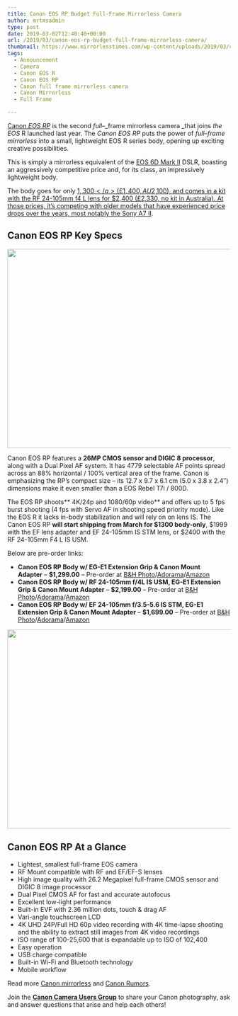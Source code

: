 ```yaml
---
title: Canon EOS RP Budget Full-Frame Mirrorless Camera
author: mrtmsadmin
type: post
date: 2019-03-02T12:40:40+00:00
url: /2019/03/canon-eos-rp-budget-full-frame-mirrorless-camera/
thumbnail: https://www.mirrorlesstimes.com/wp-content/uploads/2019/03/canon-eos-rp.jpg
tags:
  - Announcement
  - Camera
  - Canon EOS R
  - Canon EOS RP
  - Canon full frame mirrorless camera
  - Canon Mirrorless
  - Full Frame

---
```

<a href="https://www.mirrorlesstimes.com/tags/canon-eos-rp/" target="_blank" rel="noopener">Canon<em> EOS RP</em></a> is the second _full_&#8211;_frame mirrorless camera _that joins _the EOS_ R launched last year. The _Canon EOS RP_ puts the power of _full_&#8211;_frame mirrorless_ into a small, lightweight EOS R series body, opening up exciting creative possibilities.

This is simply a mirrorless equivalent of the <span class="link"><a href="https://www.dailycameranews.com/tag/canon-eos-6d-mark-2/">EOS 6D Mark II</a></span> DSLR, boasting an aggressively competitive price and, for its class, an impressively lightweight body.

The body goes for only <a href="https://www.amazon.com/s?k=Canon+EOS+RP&i=electronics&tag=daicamnew-20&ref=nb_sb_noss" target="_blank" rel="noopener">$1,300</a> (£1,400, AU$2,100), and comes in a kit with the RF 24-105mm f4 L lens for $2,400 (£2,330, no kit in Australia). At those prices, it&#8217;s competing with older models that have experienced price drops over the years, most notably the <span class="link"><a href="https://amzn.to/2UgUvxY">Sony A7 II</a></span>.<!--more-->

## Canon EOS RP Key Specs

[<img class="aligncenter size-full wp-image-3497" src="https://i2.wp.com/www.mirrorlesstimes.com/wp-content/uploads/2019/03/canon-eos-rp-top.jpg?resize=600%2C450&#038;ssl=1" alt="" width="600" height="450" srcset="https://i2.wp.com/www.mirrorlesstimes.com/wp-content/uploads/2019/03/canon-eos-rp-top.jpg?w=800&ssl=1 800w, https://i2.wp.com/www.mirrorlesstimes.com/wp-content/uploads/2019/03/canon-eos-rp-top.jpg?resize=400%2C300&ssl=1 400w, https://i2.wp.com/www.mirrorlesstimes.com/wp-content/uploads/2019/03/canon-eos-rp-top.jpg?resize=768%2C576&ssl=1 768w" sizes="(max-width: 600px) 100vw, 600px" data-recalc-dims="1" />][1]

Canon EOS RP features a **26MP CMOS sensor and DIGIC 8 processor**, along with a Dual Pixel AF system. It has 4779 selectable AF points spread across an 88% horizontal / 100% vertical area of the frame. Canon is emphasizing the RP’s compact size – its 12.7 x 9.7 x 6.1 cm (5.0 x 3.8 x 2.4″) dimensions make it even smaller than a EOS Rebel T7i / 800D.

The EOS RP shoots** 4K/24p and 1080/60p video** and offers up to 5 fps burst shooting (4 fps with Servo AF in shooting speed priority mode). Like the EOS R it lacks in-body stabilization and will rely on on lens IS. The Canon EOS RP **will start shipping from March for $1300 body-only**, $1999 with the EF lens adapter and EF 24-105mm IS STM lens, or $2400 with the RF 24-105mm F4 L IS USM.

Below are pre-order links:  
<span id="more-2712"></span>

  * **Canon EOS RP Body w/ EG-E1 Extension Grip & Canon Mount Adapter** – **$1,299.00** – Pre-order at <a href="https://www.bhphotovideo.com/c/search?Ntt=Canon+EOS+RP&BI=20175&KBID=14249" target="_blank" rel="nofollow external noopener noreferrer" data-wpel-link="external">B&H Photo</a>/<a href="https://adorama.evyy.net/c/63923/51926/1036?u=https%3A%2F%2Fwww.adorama.com%2Fl%2F%3Fsearchinfo%3DCanon%2520EOS%2520RP" target="_blank" rel="nofollow external noopener noreferrer" data-wpel-link="external">Adorama</a>/<a href="https://www.amazon.com/s?k=Canon+EOS+RP&i=electronics&tag=daicamnew-20&ref=nb_sb_noss" target="_blank" rel="nofollow external noopener noreferrer" data-wpel-link="external">Amazon</a>
  * **Canon EOS RP Body w/ RF 24-105mm f/4L IS USM, EG-E1 Extension Grip & Canon Mount Adapter** – **$2,199.00** – Pre-order at <a href="https://www.bhphotovideo.com/c/search?Ntt=Canon+EOS+RP&BI=20175&KBID=14249" target="_blank" rel="nofollow external noopener noreferrer" data-wpel-link="external">B&H Photo</a>/<a href="https://adorama.evyy.net/c/63923/51926/1036?u=https%3A%2F%2Fwww.adorama.com%2Fl%2F%3Fsearchinfo%3DCanon%2520EOS%2520RP" target="_blank" rel="nofollow external noopener noreferrer" data-wpel-link="external">Adorama</a>/<a href="https://www.amazon.com/s?k=Canon+EOS+RP&i=electronics&tag=daicamnew-20&ref=nb_sb_noss" target="_blank" rel="nofollow external noopener noreferrer" data-wpel-link="external">Amazon</a>
  * **Canon EOS RP Body w/ EF 24-105mm f/3.5-5.6 IS STM, EG-E1 Extension Grip & Canon Mount Adapter** – **$1,699.00** – Pre-order at <a href="https://www.bhphotovideo.com/c/search?Ntt=Canon+EOS+RP&BI=20175&KBID=14249" target="_blank" rel="nofollow external noopener noreferrer" data-wpel-link="external">B&H Photo</a>/<a href="https://adorama.evyy.net/c/63923/51926/1036?u=https%3A%2F%2Fwww.adorama.com%2Fl%2F%3Fsearchinfo%3DCanon%2520EOS%2520RP" target="_blank" rel="nofollow external noopener noreferrer" data-wpel-link="external">Adorama</a>/<a href="https://www.amazon.com/s?k=Canon+EOS+RP&i=electronics&tag=daicamnew-20&ref=nb_sb_noss" target="_blank" rel="nofollow external noopener noreferrer" data-wpel-link="external">Amazon</a>

[<img class="aligncenter size-full wp-image-3498" src="https://i1.wp.com/www.mirrorlesstimes.com/wp-content/uploads/2019/03/canon-eos-rp-back.jpg?resize=600%2C450&#038;ssl=1" alt="" width="600" height="450" srcset="https://i1.wp.com/www.mirrorlesstimes.com/wp-content/uploads/2019/03/canon-eos-rp-back.jpg?w=900&ssl=1 900w, https://i1.wp.com/www.mirrorlesstimes.com/wp-content/uploads/2019/03/canon-eos-rp-back.jpg?resize=400%2C300&ssl=1 400w, https://i1.wp.com/www.mirrorlesstimes.com/wp-content/uploads/2019/03/canon-eos-rp-back.jpg?resize=768%2C576&ssl=1 768w" sizes="(max-width: 600px) 100vw, 600px" data-recalc-dims="1" />][2]

## Canon EOS RP At a Glance

  * Lightest, smallest full-frame EOS camera
  * RF Mount compatible with RF and EF/EF-S lenses
  * High image quality with 26.2 Megapixel full-frame CMOS sensor and DIGIC 8 image processor
  * Dual Pixel CMOS AF for fast and accurate autofocus
  * Excellent low-light performance
  * Built-in EVF with 2.36 million dots, touch & drag AF
  * Vari-angle touchscreen LCD
  * 4K UHD 24P/Full HD 60p video recording with 4K time-lapse shooting and the ability to extract still images from 4K video recordings
  * ISO range of 100-25,600 that is expandable up to ISO of 102,400
  * Easy operation
  * USB charge compatible
  * Built-in Wi-Fi and Bluetooth technology
  * Mobile workflow

Read more <a href="https://www.mirrorlesstimes.com/tags/canon-mirrorless/" target="_blank" rel="noopener">Canon mirrorless</a> and <a href="https://www.bestcameranews.com/tag/canon-rumors/" target="_blank" rel="noopener">Canon Rumors</a>.

Join the <a title="" href="https://www.facebook.com/groups/185572945112087/" target="_blank" rel="external nofollow noopener"><strong>Canon Camera Users Group</strong></a> to share your Canon photography, ask and answer questions that arise and help each others!

 [1]: https://i2.wp.com/www.mirrorlesstimes.com/wp-content/uploads/2019/03/canon-eos-rp-top.jpg?ssl=1
 [2]: https://i1.wp.com/www.mirrorlesstimes.com/wp-content/uploads/2019/03/canon-eos-rp-back.jpg?ssl=1